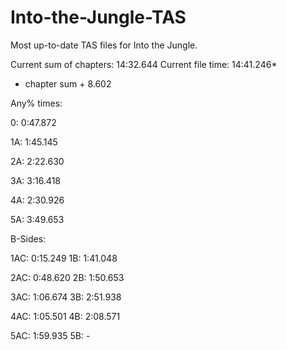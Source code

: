 # Into-the-Jungle-TAS
Most up-to-date TAS files for Into the Jungle.

Current sum of chapters:   14:32.644
Current file time:         14:41.246*
* chapter sum + 8.602

Any% times:

0:  0:47.872

1A: 1:45.145

2A: 2:22.630

3A: 3:16.418

4A: 2:30.926

5A: 3:49.653


B-Sides:

1AC: 0:15.249
1B:  1:41.048

2AC: 0:48.620
2B:  1:50.653

3AC: 1:06.674
3B:  2:51.938

4AC: 1:05.501
4B:  2:08.571

5AC: 1:59.935
5B:  -